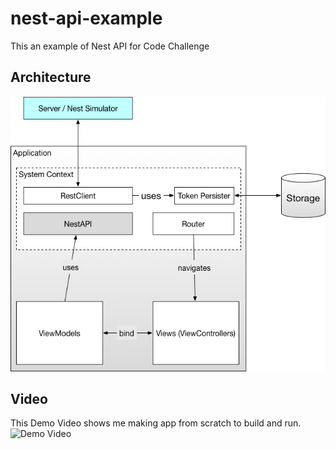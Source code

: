 # nest-api-example
This an example of Nest API for Code Challenge

## Architecture

![Application Architecture](https://github.com/J-Crichton/nest-api-example/blob/master/docs/NestAPIExampleArchitecture.png)

## Video

This Demo Video shows me making app from scratch to build and run.
![Demo Video](https://youtu.be/T2CqHKTU0io)
